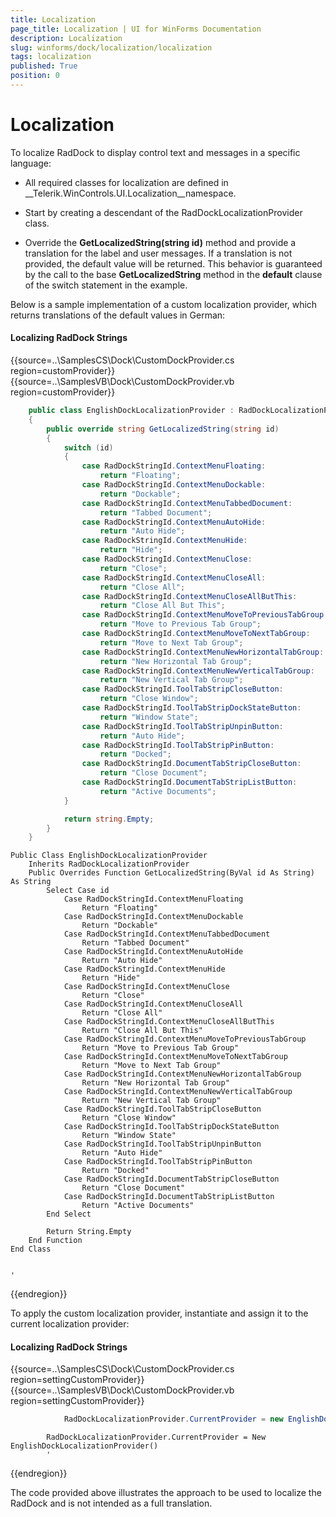 ```yaml
---
title: Localization
page_title: Localization | UI for WinForms Documentation
description: Localization
slug: winforms/dock/localization/localization
tags: localization
published: True
position: 0
---
```


# Localization
 
To localize RadDock to display control text and messages in a specific language:

* All required classes for localization are defined in __Telerik.WinControls.UI.Localization__namespace. 

* Start by creating a descendant of the RadDockLocalizationProvider class.    

* Override the __GetLocalizedString(string id)__ method and provide a translation for the label and user messages. If a translation is not provided, the default value will be returned. This behavior is guaranteed by the call to the base __GetLocalizedString__ method in the __default__ clause of the switch statement in the example. 

Below is a sample implementation of a custom localization provider, which returns translations of the default values in German:

#### Localizing RadDock Strings 

{{source=..\SamplesCS\Dock\CustomDockProvider.cs region=customProvider}} 
{{source=..\SamplesVB\Dock\CustomDockProvider.vb region=customProvider}} 

````C#
    public class EnglishDockLocalizationProvider : RadDockLocalizationProvider
    {
        public override string GetLocalizedString(string id)
        {
            switch (id)
            {
                case RadDockStringId.ContextMenuFloating:
                    return "Floating";
                case RadDockStringId.ContextMenuDockable:
                    return "Dockable";
                case RadDockStringId.ContextMenuTabbedDocument:
                    return "Tabbed Document";
                case RadDockStringId.ContextMenuAutoHide:
                    return "Auto Hide";
                case RadDockStringId.ContextMenuHide:
                    return "Hide";
                case RadDockStringId.ContextMenuClose:
                    return "Close";
                case RadDockStringId.ContextMenuCloseAll:
                    return "Close All";
                case RadDockStringId.ContextMenuCloseAllButThis:
                    return "Close All But This";
                case RadDockStringId.ContextMenuMoveToPreviousTabGroup:
                    return "Move to Previous Tab Group";
                case RadDockStringId.ContextMenuMoveToNextTabGroup:
                    return "Move to Next Tab Group";
                case RadDockStringId.ContextMenuNewHorizontalTabGroup:
                    return "New Horizontal Tab Group";
                case RadDockStringId.ContextMenuNewVerticalTabGroup:
                    return "New Vertical Tab Group";
                case RadDockStringId.ToolTabStripCloseButton:
                    return "Close Window";
                case RadDockStringId.ToolTabStripDockStateButton:
                    return "Window State";
                case RadDockStringId.ToolTabStripUnpinButton:
                    return "Auto Hide";
                case RadDockStringId.ToolTabStripPinButton:
                    return "Docked";
                case RadDockStringId.DocumentTabStripCloseButton:
                    return "Close Document";
                case RadDockStringId.DocumentTabStripListButton:
                    return "Active Documents";
            }

            return string.Empty;
        }
    }
````
````VB.NET
Public Class EnglishDockLocalizationProvider
    Inherits RadDockLocalizationProvider
    Public Overrides Function GetLocalizedString(ByVal id As String) As String
        Select Case id
            Case RadDockStringId.ContextMenuFloating
                Return "Floating"
            Case RadDockStringId.ContextMenuDockable
                Return "Dockable"
            Case RadDockStringId.ContextMenuTabbedDocument
                Return "Tabbed Document"
            Case RadDockStringId.ContextMenuAutoHide
                Return "Auto Hide"
            Case RadDockStringId.ContextMenuHide
                Return "Hide"
            Case RadDockStringId.ContextMenuClose
                Return "Close"
            Case RadDockStringId.ContextMenuCloseAll
                Return "Close All"
            Case RadDockStringId.ContextMenuCloseAllButThis
                Return "Close All But This"
            Case RadDockStringId.ContextMenuMoveToPreviousTabGroup
                Return "Move to Previous Tab Group"
            Case RadDockStringId.ContextMenuMoveToNextTabGroup
                Return "Move to Next Tab Group"
            Case RadDockStringId.ContextMenuNewHorizontalTabGroup
                Return "New Horizontal Tab Group"
            Case RadDockStringId.ContextMenuNewVerticalTabGroup
                Return "New Vertical Tab Group"
            Case RadDockStringId.ToolTabStripCloseButton
                Return "Close Window"
            Case RadDockStringId.ToolTabStripDockStateButton
                Return "Window State"
            Case RadDockStringId.ToolTabStripUnpinButton
                Return "Auto Hide"
            Case RadDockStringId.ToolTabStripPinButton
                Return "Docked"
            Case RadDockStringId.DocumentTabStripCloseButton
                Return "Close Document"
            Case RadDockStringId.DocumentTabStripListButton
                Return "Active Documents"
        End Select

        Return String.Empty
    End Function
End Class


'
````

{{endregion}} 
 

To apply the custom localization provider, instantiate and assign it to the current localization provider:

#### Localizing RadDock Strings 

{{source=..\SamplesCS\Dock\CustomDockProvider.cs region=settingCustomProvider}} 
{{source=..\SamplesVB\Dock\CustomDockProvider.vb region=settingCustomProvider}} 

````C#
            RadDockLocalizationProvider.CurrentProvider = new EnglishDockLocalizationProvider();
````
````VB.NET
        RadDockLocalizationProvider.CurrentProvider = New EnglishDockLocalizationProvider()
        '
````

{{endregion}} 

 
The code provided above illustrates the approach to be used to localize the RadDock and is not intended as a full translation.
